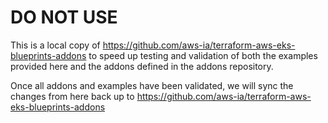# DO NOT USE

This is a local copy of https://github.com/aws-ia/terraform-aws-eks-blueprints-addons to speed up testing and validation of both the examples provided here and the addons defined in the addons repository.

Once all addons and examples have been validated, we will sync the changes from here back up to https://github.com/aws-ia/terraform-aws-eks-blueprints-addons
